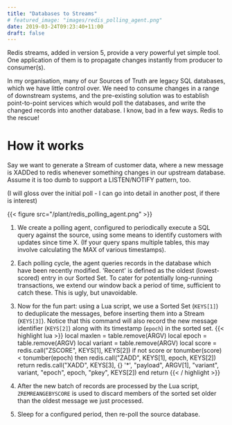```yaml
---
title: "Databases to Streams"
# featured_image: "images/redis_polling_agent.png"
date: 2019-03-24T09:23:40+11:00
draft: false
---
```


Redis streams, added in version 5, provide a very powerful yet simple tool.
One application of them is to propagate changes instantly from producer to consumer(s).

In my organisation, many of our Sources of Truth are legacy SQL databases, which we have
little control over. We need to consume changes in a range of downstream systems, and the
pre-existing solution was to establish point-to-point services which would poll the databases,
and write the changed records into another database. I know, bad in a few ways. Redis
to the rescue!

# How it works

Say we want to generate a Stream of customer data, where a new message is XADDed to redis
whenever something changes in our upstream database. Assume it is too dumb to support a
LISTEN/NOTIFY pattern, too.

(I will gloss over the initial poll - I can go into detail in another post, if there is interest)

{{< figure src="/plant/redis_polling_agent.png"  >}}

1. We create a polling agent, configured to periodically execute a SQL query against the source,
   using some means to identify customers with updates since time X. (If your query spans multiple
   tables, this may involve calculating the MAX of various timestamps).

1. Each polling cycle, the agent queries records in the database which have been recently modified.
   'Recent' is defined as the oldest (lowest-scored) entry in our Sorted Set.
   To cater for potentially
   long-running transactions, we extend our window back a period of time, sufficient to catch these.
   This is ugly, but unavoidable.

1. Now for the fun part: using a Lua script, we use a Sorted Set (`KEYS[1]`) to
   deduplicate the messages,
   before inserting them into a Stream (`KEYS[3]`).
   Notice that this command will also record the new
   message identifier (`KEYS[2]`) along with its timestamp (`epoch`) in the sorted set.
   {{< highlight lua >}}
   local maxlen = table.remove(ARGV)
   local epoch = table.remove(ARGV)
   local variant = table.remove(ARGV)
   local score = redis.call("ZSCORE", KEYS[1], KEYS[2])
   if not score or tonumber(score) < tonumber(epoch) then
   redis.call("ZADD", KEYS[1], epoch, KEYS[2])
   return redis.call("XADD", KEYS[3], {} '\*', "payload", ARGV[1], "variant", variant, "epoch", epoch, "pkey", KEYS[2])
   end
   return
   {{< / highlight >}}

1. After the new batch of records are processed by the Lua script, `ZREMREANGEBYSCORE` is used to
   discard members of the sorted set older than the oldest message we just processed.
1. Sleep for a configured period, then re-poll the source database.
